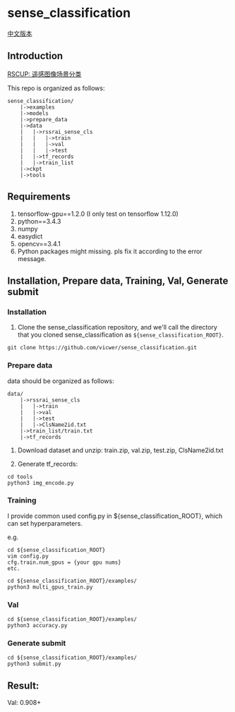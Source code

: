 # sense_classification

[中文版本](README_CN.md)

## Introduction
[RSCUP: 遥感图像场景分类](http://rscup.bjxintong.com.cn/#/theme/1)



This repo is organized as follows:

```
sense_classification/
    |->examples
    |->models
    |->prepare_data
    |->data
    |   |->rssrai_sense_cls
    |   |   |->train
    |   |   |->val
    |   |   |->test
    |   |->tf_records
    |   |->train_list
    |->ckpt
    |->tools
```

## Requirements
1. tensorflow-gpu==1.2.0 (I only test on tensorflow 1.12.0)
2. python==3.4.3
3. numpy
4. easydict
5. opencv==3.4.1
6. Python packages might missing. pls fix it according to the error message.

## Installation, Prepare data, Training, Val, Generate submit
### Installation
1. Clone the sense_classification repository, and we'll call the directory that you cloned sense_classification as `${sense_classification_ROOT}`.

```
git clone https://github.com/vicwer/sense_classification.git
```

### Prepare data
data should be organized as follows:

```
data/
    |->rssrai_sense_cls
    |   |->train
    |   |->val
    |   |->test
    |   |->ClsName2id.txt
    |->train_list/train.txt
    |->tf_records
```
1. Download dataset and unzip: train.zip, val.zip, test.zip, ClsName2id.txt

2. Generate tf_records:

```
cd tools
python3 img_encode.py
```

### Training

I provide common used config.py in ${sense_classification_ROOT}, which can set hyperparameters.

e.g.
```
cd ${sense_classification_ROOT}
vim config.py
cfg.train.num_gpus = {your gpu nums}
etc.

cd ${sense_classification_ROOT}/examples/
python3 multi_gpus_train.py
```

### Val

```
cd ${sense_classification_ROOT}/examples/
python3 accuracy.py
```

### Generate submit

```
cd ${sense_classification_ROOT}/examples/
python3 submit.py
```

## Result:

Val: 0.908+
